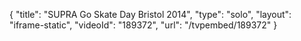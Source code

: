 {
    "title": "SUPRA Go Skate Day Bristol 2014",
    "type": "solo",
    "layout": "iframe-static",
    "videoId": "189372",
    "url": "\/tvpembed\/189372"
}